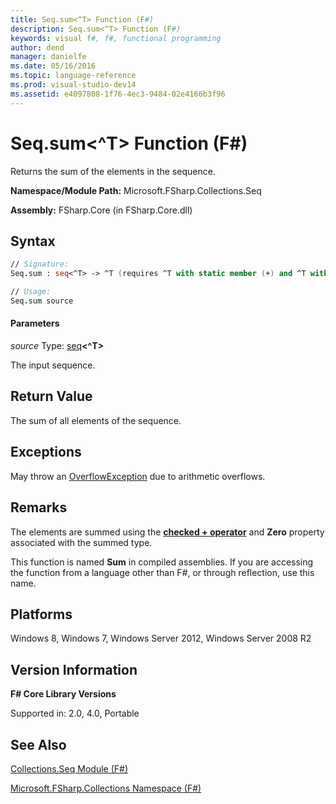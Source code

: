 ```yaml
---
title: Seq.sum<^T> Function (F#)
description: Seq.sum<^T> Function (F#)
keywords: visual f#, f#, functional programming
author: dend
manager: danielfe
ms.date: 05/16/2016
ms.topic: language-reference
ms.prod: visual-studio-dev14
ms.assetid: e4097808-1f76-4ec3-9484-02e4166b3f96 
---
```


# Seq.sum<^T> Function (F#)

Returns the sum of the elements in the sequence.

**Namespace/Module Path:** Microsoft.FSharp.Collections.Seq

**Assembly:** FSharp.Core (in FSharp.Core.dll)


## Syntax

```fsharp
// Signature:
Seq.sum : seq<^T> -> ^T (requires ^T with static member (+) and ^T with static member Zero)

// Usage:
Seq.sum source
```

#### Parameters
*source* Type: [seq](https://msdn.microsoft.com/library/2f0c87c6-8a0d-4d33-92a6-10d1d037ce75)**&lt;^T&gt;**

The input sequence.

## Return Value
The sum of all elements of the sequence.


## Exceptions
May throw an [OverflowException](https://msdn.microsoft.com/library/system.overflowexception.aspx) due to arithmetic overflows.


## Remarks
The elements are summed using the **[checked + operator](https://msdn.microsoft.com/visualfsharpdocs/conceptual/checked.[-p-][%5Et1%2c%5Et2%2c%5Et3]-function-[fsharp])** and **Zero** property associated with the summed type.

This function is named **Sum** in compiled assemblies. If you are accessing the function from a language other than F#, or through reflection, use this name.


## Platforms
Windows 8, Windows 7, Windows Server 2012, Windows Server 2008 R2


## Version Information
**F# Core Library Versions**

Supported in: 2.0, 4.0, Portable


## See Also
[Collections.Seq Module &#40;F&#35;&#41;](Collections.Seq-Module-%5BFSharp%5D.md)

[Microsoft.FSharp.Collections Namespace &#40;F&#35;&#41;](Microsoft.FSharp.Collections-Namespace-%5BFSharp%5D.md)
